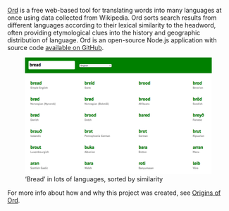 <!--
title: Ord
description: A Wikipedia-powered tool for translating words in multiple languages
website: http://ord.zeke.sikelianos.com
keywords: [language, translation, Wikipedia, reference, Node.js]
-->

[Ord](http://ord.zeke.sikelianos.com) is a free web-based tool for translating words into many languages at once using data collected from Wikipedia. Ord sorts search results from different languages according to their lexical similarity to the headword, often providing etymological clues into the history and geographic distribution of language. Ord is an open-source Node.js application with source code [available on GitHub](https://github.com/zeke/ord).

<figure>
  <a href="http://ord.zeke.sikelianos.com/search?query=bread&lang=en"><img src="bread.png"></a>
  <figcaption>&lsquo;Bread&rsquo; in lots of languages, sorted by similarity</figcaption>
</figure>

For more info about how and why this project was created, see [Origins of Ord](http://origins.ord.zeke.sikelianos.com/).
